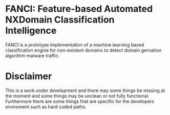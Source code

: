# FANCI: Feature-based Automated NXDomain Classification Intelligence
FANCI is a prototype implementation of a machine learning based classification engine for non-existent domains to detect domain gernation algorithm malware traffic.

# Disclaimer
This is a work under development and there may some things be missing at the moment and some things may be unclean or not fully functional. Furthermore there are some things that are specific for the developers enviroment such as hard coded paths.
